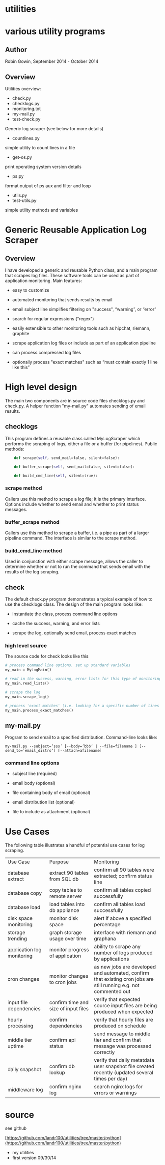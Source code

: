 utilities
=========

# various utility programs

## Author

Robin Gowin, September 2014 - October 2014

## Overview

Utilities overview:	

* check.py
* checklogs.py
* monitoring.txt
* my-mail.py
* test-check.py

Generic log scraper (see below for more details)

* countlines.py

simple utility to count lines in a file

* get-os.py

print operating system version details

* ps.py

format output of ps aux and filter and loop

* utils.py
* test-utils.py

simple utility methods and variables

# Generic Reusable Application Log Scraper

## Overview

I have developed a generic and reusable Python class, and a main program that scrapes log files. These software tools can be used as part of application monitoring. Main features:

* easy to customize

* automated monitoring that sends results by email

* email subject line simplifies filtering on "success", “warning”, or “error”

* search for regular expressions ("regex")

* easily extensible to other monitoring tools such as hipchat, riemann, graphite

* scrape application log files or include as part of an application pipeline

* can process compressed log files

* optionally process "exact matches" such as “must contain exactly 1 line like this”

# High level design

The main two components are in source code files checklogs.py and check.py. A helper function "my-mail.py" automates sending of email results.

## checklogs

This program defines a reusable class called MyLogScraper which performs the scraping of logs, either a file or a buffer (for pipelines). Public methods:

```python
	def scrape(self, send_mail=false, silent=false):

	def buffer_scrape(self, send_mail=false, silent=false):

	def build_cmd_line(self, silent=true):
```

### scrape method

Callers use this method to scrape a log file; it is the primary interface. Options include whether to send email and whether to print status messages.

### buffer_scrape method

Callers use this method to scrape a buffer, i.e. a pipe as part of a larger pipeline command. The interface is similar to the scrape method.

### build_cmd_line method

Used in conjunction with either scrape message, allows the caller to determine whether or not to run the command that sends email with the results of the log scraping.

## check

The default check.py program demonstrates a typical example of how to use the checklogs class. The design of the main program looks like:

* instantiate the class, process command line options

* cache the success, warning, and error lists

* scrape the log, optionally send email, process exact matches

### high level source

The source code for check looks like this

```python
# process command line options, set up standard variables
my_main = MyLogMain()

# read in the success, warning, error lists for this type of monitoring
my_main.read_lists()

# scrape the log
my_main.scrape_log()

# process 'exact matches' (i.e. looking for a specific number of lines matching a string), if any
my_main.process_exact_matches()
```

## my-mail.py

Program to send email to a specified distribution. Command-line looks like:

```
my-mail.py --subject=’sss’ [--body=’bbb’ | --file=filename ] [--send_to=’email_distro’] [--attach=afilename]
```

### command line options

* subject line (required)

* email body (optional)

* file containing body of email (optional)

* email distribution list (optional)

* file to include as attachment (optional)

# Use Cases

The following table illustrates a handful of potential use cases for log scraping.

<table>
  <tr>
    <td>Use Case</td>
    <td>Purpose</td>
    <td>Monitoring</td>
  </tr>
  <tr>
    <td>database extract</td>
    <td>extract 90 tables from SQL db</td>
    <td>confirm all 90 tables were extracted; confirm status line</td>
  </tr>
  <tr>
    <td>database copy</td>
    <td>copy tables to remote server</td>
    <td>confirm all tables copied successfully</td>
  </tr>
  <tr>
    <td>database load</td>
    <td>load tables into db appliance</td>
    <td>confirm all tables load successfully</td>
  </tr>
  <tr>
    <td>disk space monitoring</td>
    <td>monitor disk space</td>
    <td>alert if above a specified percentage</td>
  </tr>
  <tr>
    <td>storage trending</td>
    <td>graph storage usage over time</td>
    <td>interface with riemann and graphana</td>
  </tr>
  <tr>
    <td>application log monitoring</td>
    <td>monitor progress of application</td>
    <td>ability to scrape any number of logs produced by applications</td>
  </tr>
  <tr>
    <td>cron changes</td>
    <td>monitor changes to cron jobs</td>
    <td>as new jobs are developed and automated, confirm that existing cron jobs are still running e.g. not commented out</td>
  </tr>
  <tr>
    <td>input file dependencies</td>
    <td>confirm time and size of input files</td>
    <td>verify that expected source input files are being produced when expected</td>
  </tr>
  <tr>
    <td>hourly processing</td>
    <td>confirm dependencies</td>
    <td>verify that hourly files are produced on schedule</td>
  </tr>
  <tr>
    <td>middle tier uptime</td>
    <td>confirm api status</td>
    <td>send message to middle tier and confirm that message was processed correctly</td>
  </tr>
  <tr>
    <td>daily snapshot</td>
    <td>confirm db lookup</td>
    <td>verify that daily metatdata user snapshot file created recently (updated several times per day)</td>
  </tr>
  <tr>
    <td>middleware log</td>
    <td>confirm nginx log</td>
    <td>search nginx logs for errors or warnings</td>
  </tr>
</table>


# source

see github

[https://github.com/landr100/utilities/tree/master/python](https://github.com/landr100/utilities/tree/master/python)

* my utilities
* first version 09/30/14

